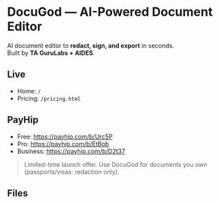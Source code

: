 # DocuGod — AI-Powered Document Editor

AI document editor to **redact, sign, and export** in seconds.  
Built by **TA GuruLabs + AIDES**.

## Live
- Home: `/`
- Pricing: `/pricing.html`

## PayHip
- Free: https://payhip.com/b/Urc5P  
- Pro: https://payhip.com/b/EtBob  
- Business: https://payhip.com/b/D2t37  

> Limited-time launch offer. Use DocuGod for documents you own (passports/visas: redaction only).

## Files